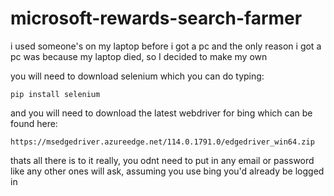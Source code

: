 # microsoft-rewards-search-farmer
i used someone's on my laptop before i got a pc and the only reason i got a pc was because my laptop died, so I decided to make my own 

you will need to download selenium which you can do typing:
```
pip install selenium
```

and you will need to download the latest webdriver for bing which can be found here:
```
https://msedgedriver.azureedge.net/114.0.1791.0/edgedriver_win64.zip
```

thats all there is to it really, you odnt need to put in any email or password like any other ones will ask, assuming you use bing you'd already be logged in 
